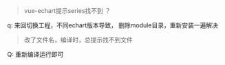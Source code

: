 >vue-echart提示series找不到  ？

q: 来回切换工程，不同echart版本导致，
删除module目录，重新安装一遍解决

> 改了文件名，编译时，总提示找不到文件  
   
Q: 重新编译运行即可


